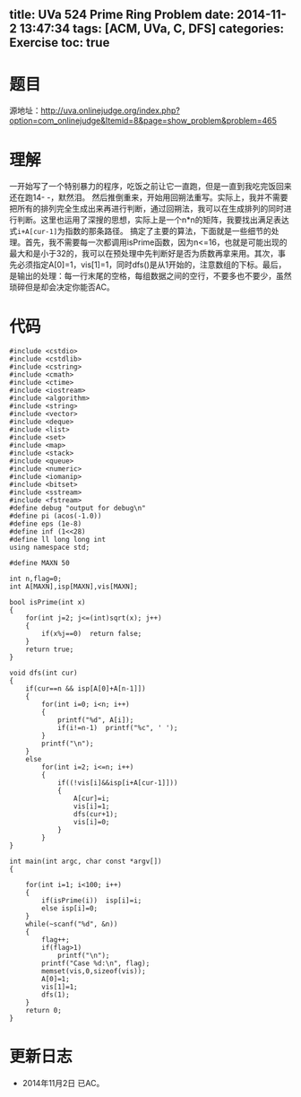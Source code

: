 title: UVa 524 Prime Ring Problem
date: 2014-11-2 13:47:34
tags: [ACM, UVa, C, DFS]
categories: Exercise
toc: true
---
# 题目	
源地址：http://uva.onlinejudge.org/index.php?option=com_onlinejudge&Itemid=8&page=show_problem&problem=465

# 理解
一开始写了一个特别暴力的程序，吃饭之前让它一直跑，但是一直到我吃完饭回来还在跑14- -，默然泪。
然后推倒重来，开始用回朔法重写。实际上，我并不需要把所有的排列完全生成出来再进行判断，通过回朔法，我可以在生成排列的同时进行判断。这里也运用了深搜的思想，实际上是一个n*n的矩阵，我要找出满足表达式`i+A[cur-1]`为指数的那条路径。
搞定了主要的算法，下面就是一些细节的处理。首先，我不需要每一次都调用isPrime函数，因为n<=16，也就是可能出现的最大和是小于32的，我可以在预处理中先判断好是否为质数再拿来用。其次，事先必须指定A[0]=1，vis[1]=1，同时dfs()是从1开始的，注意数组的下标。最后，是输出的处理：每一行末尾的空格，每组数据之间的空行，不要多也不要少，虽然琐碎但是却会决定你能否AC。

<!-- more -->

# 代码
```
#include <cstdio>
#include <cstdlib>
#include <cstring>
#include <cmath>
#include <ctime>
#include <iostream>
#include <algorithm>
#include <string>
#include <vector>
#include <deque>
#include <list>
#include <set>
#include <map>
#include <stack>
#include <queue>
#include <numeric>
#include <iomanip>
#include <bitset>
#include <sstream>
#include <fstream>
#define debug "output for debug\n"
#define pi (acos(-1.0))
#define eps (1e-8)
#define inf (1<<28)
#define ll long long int
using namespace std;

#define MAXN 50

int n,flag=0;
int A[MAXN],isp[MAXN],vis[MAXN];

bool isPrime(int x)
{
    for(int j=2; j<=(int)sqrt(x); j++)
    {
        if(x%j==0)  return false;
    }
    return true;
}

void dfs(int cur)
{
    if(cur==n && isp[A[0]+A[n-1]])
    {
        for(int i=0; i<n; i++)
        {
            printf("%d", A[i]);
            if(i!=n-1)  printf("%c", ' ');
        }
        printf("\n");
    }
    else
        for(int i=2; i<=n; i++)
        {
            if((!vis[i]&&isp[i+A[cur-1]]))
            {
                A[cur]=i;
                vis[i]=1;
                dfs(cur+1);
                vis[i]=0;
            }
        }
}

int main(int argc, char const *argv[])
{

    for(int i=1; i<100; i++)
    {
        if(isPrime(i))  isp[i]=i;
        else isp[i]=0;
    }
    while(~scanf("%d", &n))
    {
        flag++;
        if(flag>1)
            printf("\n");
        printf("Case %d:\n", flag);
        memset(vis,0,sizeof(vis));
        A[0]=1;
        vis[1]=1;
        dfs(1);
    }
    return 0;
}
```

# 更新日志
- 2014年11月2日 已AC。